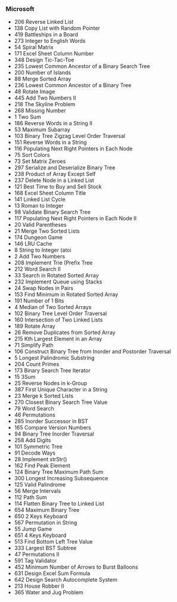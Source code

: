 ### Microsoft
* 	206		Reverse Linked List
* 	138		Copy List with Random Pointer
* 	419		Battleships in a Board
* 	273		Integer to English Words
* 	54		Spiral Matrix
* 	171		Excel Sheet Column Number
* 	348		Design Tic-Tac-Toe
* 	235		Lowest Common Ancestor of a Binary Search Tree
* 	200		Number of Islands
* 	88		Merge Sorted Array
* 	236		Lowest Common Ancestor of a Binary Tree
* 	48		Rotate Image
* 	445		Add Two Numbers II
* 	218		The Skyline Problem
* 	268		Missing Number
* 	1		Two Sum
* 	186		Reverse Words in a String II
* 	53		Maximum Subarray
* 	103		Binary Tree Zigzag Level Order Traversal
* 	151		Reverse Words in a String
* 	116		Populating Next Right Pointers in Each Node
* 	75		Sort Colors
* 	73		Set Matrix Zeroes
* 	297		Serialize and Deserialize Binary Tree
* 	238		Product of Array Except Self
* 	237		Delete Node in a Linked List
* 	121		Best Time to Buy and Sell Stock
* 	168		Excel Sheet Column Title
* 	141		Linked List Cycle
* 	13		Roman to Integer
* 	98		Validate Binary Search Tree
* 	117		Populating Next Right Pointers in Each Node II
* 	20		Valid Parentheses
* 	21		Merge Two Sorted Lists
* 	174		Dungeon Game
* 	146		LRU Cache
* 	8		String to Integer (atoi
* 	2		Add Two Numbers
* 	208		Implement Trie (Prefix Tree
* 	212		Word Search II
* 	33		Search in Rotated Sorted Array
* 	232		Implement Queue using Stacks
* 	24		Swap Nodes in Pairs
* 	153		Find Minimum in Rotated Sorted Array
* 	191		Number of 1 Bits
* 	4		Median of Two Sorted Arrays
* 	102		Binary Tree Level Order Traversal
* 	160		Intersection of Two Linked Lists
* 	189		Rotate Array
* 	26		Remove Duplicates from Sorted Array
* 	215		Kth Largest Element in an Array
* 	71		Simplify Path
* 	106		Construct Binary Tree from Inorder and Postorder Traversal
* 	5		Longest Palindromic Substring
* 	204		Count Primes
* 	173		Binary Search Tree Iterator
* 	15		3Sum
* 	25		Reverse Nodes in k-Group
* 	387		First Unique Character in a String
* 	23		Merge k Sorted Lists
* 	270		Closest Binary Search Tree Value
* 	79		Word Search
* 	46		Permutations
* 	285		Inorder Successor in BST
* 	165		Compare Version Numbers
* 	94		Binary Tree Inorder Traversal
* 	258		Add Digits
* 	101		Symmetric Tree
* 	91		Decode Ways
* 	28		Implement strStr()
* 	162		Find Peak Element
* 	124		Binary Tree Maximum Path Sum
* 	300		Longest Increasing Subsequence
* 	125		Valid Palindrome
* 	56		Merge Intervals
* 	112		Path Sum
* 	114		Flatten Binary Tree to Linked List
* 	654		Maximum Binary Tree
* 	650		2 Keys Keyboard
* 	567		Permutation in String
* 	55		Jump Game
* 	651		4 Keys Keyboard
* 	513		Find Bottom Left Tree Value
* 	333		Largest BST Subtree
* 	47		Permutations II
* 	591		Tag Validator
* 	452		Minimum Number of Arrows to Burst Balloons
* 	631		Design Excel Sum Formula
* 	642		Design Search Autocomplete System
* 	213		House Robber II
* 	365		Water and Jug Problem
